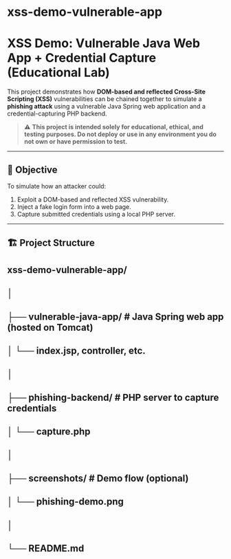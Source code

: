 # xss-demo-vulnerable-app

# XSS Demo: Vulnerable Java Web App + Credential Capture (Educational Lab)

This project demonstrates how **DOM-based and reflected Cross-Site Scripting (XSS)** vulnerabilities can be chained together to simulate a **phishing attack** using a vulnerable Java Spring web application and a credential-capturing PHP backend.

> ⚠️ **This project is intended solely for educational, ethical, and testing purposes. Do not deploy or use in any environment you do not own or have permission to test.**

---

## 🎯 Objective

To simulate how an attacker could:
1. Exploit a DOM-based and reflected XSS vulnerability.
2. Inject a fake login form into a web page.
3. Capture submitted credentials using a local PHP server.

---

## 🏗️ Project Structure


## xss-demo-vulnerable-app/
## │
## ├── vulnerable-java-app/ # Java Spring web app (hosted on Tomcat)
## │ └── index.jsp, controller, etc.
## │
## ├── phishing-backend/ # PHP server to capture credentials
## │ └── capture.php
## │
## ├── screenshots/ # Demo flow (optional)
## │ └── phishing-demo.png
## │
## └── README.md
